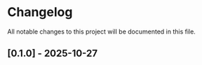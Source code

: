 # Changelog

All notable changes to this project will be documented in this file.

## [0.1.0] - 2025-10-27

<!-- generated by git-cliff -->
